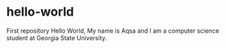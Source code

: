 # hello-world
First repository
Hello World, My name is Aqsa and I am a computer science student at Georgia State University.
